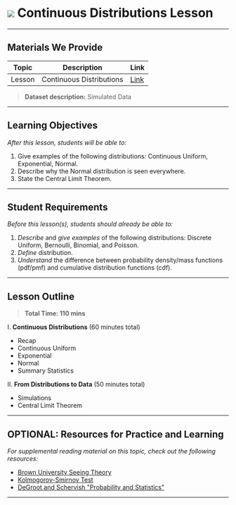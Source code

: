 # ![](https://ga-dash.s3.amazonaws.com/production/assets/logo-9f88ae6c9c3871690e33280fcf557f33.png) Continuous Distributions Lesson

---

## Materials We Provide


| Topic | Description | Link |
| --- | --- | --- |
| Lesson | Continuous Distributions | [Link](./starter-code.ipynb)|

> **Dataset description:** Simulated Data

---

## Learning Objectives

*After this lesson, students will be able to:*

1. Give examples of the following distributions: Continuous Uniform, Exponential, Normal.
2. Describe why the Normal distribution is seen everywhere.
3. State the Central Limit Theorem.

---

## Student Requirements

*Before this lesson(s), students should already be able to:*

1. *Describe* and *give examples* of the following distributions: Discrete Uniform, Bernoulli, Binomial, and Poisson.
2. *Define* distribution.
3. *Understand* the difference between probability density/mass functions (pdf/pmf) and cumulative distribution functions (cdf).

---

## Lesson Outline

> **Total Time: 110 mins**

I. **Continuous Distributions** (60 minutes total)
- Recap
- Continuous Uniform
- Exponential
- Normal
- Summary Statistics

II. **From Distributions to Data** (50 minutes total)
- Simulations
- Central Limit Theorem

---

## OPTIONAL: Resources for Practice and Learning

*For supplemental reading material on this topic, check out the following resources:*

- [Brown University Seeing Theory](https://students.brown.edu/seeing-theory/)
- [Kolmogorov-Smirnov Test](https://docs.scipy.org/doc/scipy-0.14.0/reference/generated/scipy.stats.kstest.html)
- [DeGroot and Schervish "Probability and Statistics"](http://professor.ufabc.edu.br/~nelson.faustino/Ensino/IPE2016/Livros/)
---
